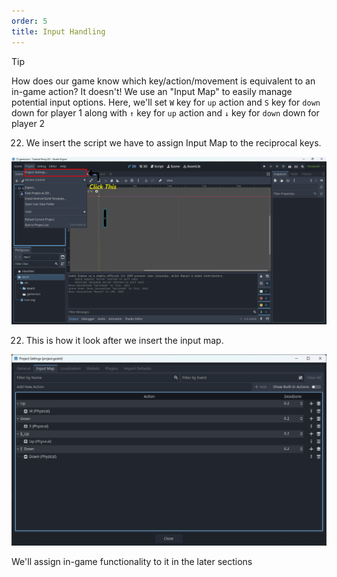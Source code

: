 ```yaml
---
order: 5
title: Input Handling
---
```


> [!TIP]
> How does our game know which key/action/movement is equivalent to an in-game action? It doesn't! We use an "Input Map" to easily manage potential input options. Here, we'll set `W` key for `up` action and `S` key for `down` down for player 1 along with  `↑` key for `up` action and `↓` key for `down` down for player 2

22. We insert the script we have to assign Input Map to the reciprocal keys.

![Assign Input Map](./assets/scene/22.png)

22. This is how it look after we insert the input map.

![Assign Input Map](./assets/scene/22a.png)

We'll assign in-game functionality to it in the later sections